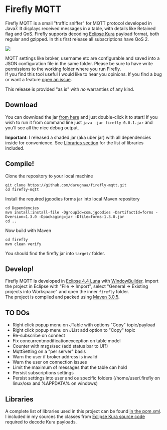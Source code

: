 # Firefly MQTT
Firefly MQTT is a small "traffic sniffer" for MQTT protocol developed in Java7. It displays received messages in a table, with details like Retained flag and QoS. Firefly supports decoding [Eclipse Kura](http://www.eclipse.org/kura/) payload format, both regular and gzipped. In this first release all subscriptions have QoS 2.

<img src="http://i.imgur.com/ueWVwN5.png?1">

MQTT settings like broker, username etc are configurable and saved into a JSON configuration file in the same folder. Please be sure to have write permissions to the working folder where you run Firefly.  
If you find this tool useful I would like to hear you opinions. If you find a bug or want a feature [open an issue](https://github.com/darugnaa/firefly-mqtt/issues).

This release is provided "as is" with _no_ warranties of any kind.

## Download
You can download the jar [from here](https://drive.google.com/file/d/0B0tptNwKwCF_WkdXNUl6V01hQVU/view?usp=sharing) and just double-click it to start! If you wish to run it from command line just `java -jar firefly-0.0.1.jar` and you'll see all the nice debug output.

**Important**: I released a shaded jar (aka uber jar) with all dependencies inside for convenience. See [Libraries section](#libraries) for the list of libraries included.

## Compile!
Clone the repository to your local machine

    git clone https://github.com/darugnaa/firefly-mqtt.git
    cd firefly-mqtt
    
Install the required jgoodies forms jar into local Maven repository

    cd Dependencies
    mvn install:install-file -DgroupId=com.jgoodies -DartifactId=forms -Dversion=1.3.0 -Dpackaging=jar -Dfile=forms-1.3.0.jar
    cd ..
 
Now build with Maven

    cd firefly
    mvn clean verify
    
You should find the firefly jar into `target/` folder.

## Develop!
Firefly MQTT is developed in [Eclipse 4.4 Luna](http://www.eclipse.org/downloads/packages/eclipse-ide-java-ee-developers/lunasr2) with [WindowBuilder](http://www.eclipse.org/windowbuilder/download.php). Import the project in Eclipse with "File -> Import", select "General -> Existing projects into Workspace" and open the inner `firefly` folder.  
The project is compiled and packed using [Maven 3.0.5](https://maven.apache.org/download.cgi).

## TO DOs
* Right click popup menu on JTable with options "Copy" topic/payload
* Right click popup menu on JList add option to "Copy" topic
* Re-subscribe on connect
* Fix concurrentmodificationexception on table model
* Counter with msgs/sec (add status bar to UI?)
* MqttSetting on a "per server" basis
* Warn the user if broker address is invalid
* Warn the user on connection issues
* Limit the maximum of messages that the table can hold
* Persist subscriptions settings
* Persist settings into user and os specific folders (/home/user/.firefly on linux/osx and %APPDATA% on windows)

## Libraries
A complete list of libraries used in this project can be found [in the pom.xml](https://github.com/darugnaa/firefly-mqtt/blob/master/firefly/pom.xml#L31). I included in my sources the classes from [Eclipse Kura source code](https://github.com/eclipse/kura) required to decode Kura payloads.
